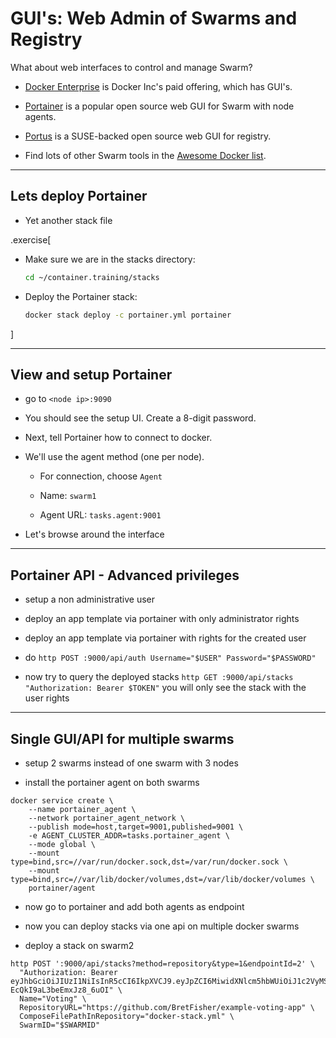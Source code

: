 # GUI's: Web Admin of Swarms and Registry

What about web interfaces to control and manage Swarm?

- [Docker Enterprise](https://www.docker.com/products/docker-enterprise) is Docker Inc's paid offering, which has GUI's.

- [Portainer](https://portainer.io) is a popular open source web GUI for Swarm with node agents.

- [Portus](http://port.us.org) is a SUSE-backed open source web GUI for registry.

- Find lots of other Swarm tools in the [Awesome Docker list](http://awesome-docker.netlify.com).

---

## Lets deploy Portainer

- Yet another stack file

.exercise[

- Make sure we are in the stacks directory:
  ```bash
  cd ~/container.training/stacks
  ```

- Deploy the Portainer stack:
  ```bash
  docker stack deploy -c portainer.yml portainer
  ```

]

---

## View and setup Portainer

- go to `<node ip>:9090`

- You should see the setup UI. Create a 8-digit password.

- Next, tell Portainer how to connect to docker.

- We'll use the agent method (one per node).

  - For connection, choose `Agent`

  - Name: `swarm1`

  - Agent URL: `tasks.agent:9001`

- Let's browse around the interface

---

## Portainer API - Advanced privileges

- setup a non administrative user

- deploy an app template via portainer with only administrator rights

- deploy an app template via portainer with rights for the created user

- do `http POST :9000/api/auth Username="$USER" Password="$PASSWORD"`

- now try to query the deployed stacks `http GET :9000/api/stacks "Authorization: Bearer $TOKEN"`
  you will only see the stack with the user rights

---

## Single GUI/API for multiple swarms

- setup 2 swarms instead of one swarm with 3 nodes

- install the portainer agent on both swarms

```
docker service create \
    --name portainer_agent \
    --network portainer_agent_network \
    --publish mode=host,target=9001,published=9001 \
    -e AGENT_CLUSTER_ADDR=tasks.portainer_agent \
    --mode global \
    --mount type=bind,src=//var/run/docker.sock,dst=/var/run/docker.sock \
    --mount type=bind,src=//var/lib/docker/volumes,dst=/var/lib/docker/volumes \
    portainer/agent
```

- now go to portainer and add both agents as endpoint

- now you can deploy stacks via one api on multiple docker swarms

- deploy a stack on swarm2

```
http POST ':9000/api/stacks?method=repository&type=1&endpointId=2' \
  "Authorization: Bearer eyJhbGciOiJIUzI1NiIsInR5cCI6IkpXVCJ9.eyJpZCI6MiwidXNlcm5hbWUiOiJ1c2VyMSIsInJvbGUiOjIsImV4cCI6MTU0MTQ5MDg4OH0.9hVYxfSfdNAnQDRfEsH9-EcQkI9aL3beEmxJz8_6uOI" \
  Name="Voting" \
  RepositoryURL="https://github.com/BretFisher/example-voting-app" \
  ComposeFilePathInRepository="docker-stack.yml" \
  SwarmID="$SWARMID"
```